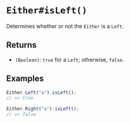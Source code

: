 # `Either#isLeft()`

Determines whether or not the `Either` is a `Left`.

## Returns

* `(Boolean)`: `true` for a `Left`; otherwise, `false`.

## Examples

```javascript
Either.Left("a").isLeft();
// => true

Either.Right("a").isLeft();
// => false
```
